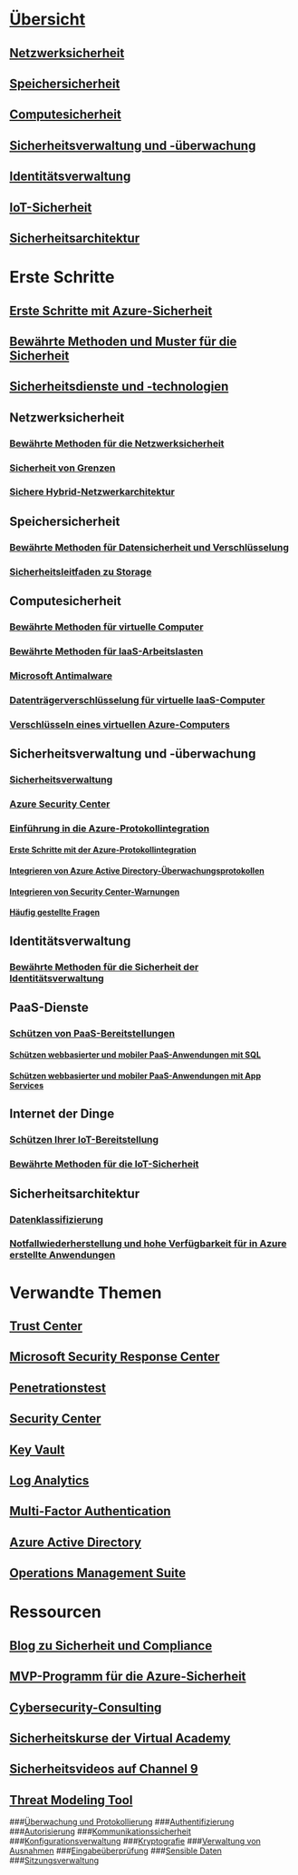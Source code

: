 # [Übersicht](security-get-started-overview.md)
## [Netzwerksicherheit](security-network-overview.md)
## [Speichersicherheit](security-storage-overview.md)
## [Computesicherheit](security-virtual-machines-overview.md)
## [Sicherheitsverwaltung und -überwachung](security-management-and-monitoring-overview.md)
## [Identitätsverwaltung](security-identity-management-overview.md)
## [IoT-Sicherheit](../iot-suite/iot-security-architecture.md#security-in-iot)
## [Sicherheitsarchitektur](azure-security-architecture-overview.md)

# Erste Schritte
## [Erste Schritte mit Azure-Sicherheit](azure-security-getting-started.md)
## [Bewährte Methoden und Muster für die Sicherheit](security-best-practices-and-patterns.md)
## [Sicherheitsdienste und -technologien](azure-security-services-technologies.md)

## Netzwerksicherheit
### [Bewährte Methoden für die Netzwerksicherheit](azure-security-network-security-best-practices.md)
### [Sicherheit von Grenzen](../best-practices-network-security.md?toc=%2fazure%2fsecurity%2ftoc.json)
### [Sichere Hybrid-Netzwerkarchitektur](../guidance/guidance-iaas-ra-secure-vnet-hybrid.md?toc=%2fazure%2fsecurity%2ftoc.json)

## Speichersicherheit
### [Bewährte Methoden für Datensicherheit und Verschlüsselung](azure-security-data-encryption-best-practices.md)
### [Sicherheitsleitfaden zu Storage](../storage/storage-security-guide.md?toc=%2fazure%2fsecurity%2ftoc.json)

## Computesicherheit
### [Bewährte Methoden für virtuelle Computer](azure-security-best-practices-vms.md)
### [Bewährte Methoden für IaaS-Arbeitslasten ](azure-security-iaas.md)
### [Microsoft Antimalware](azure-security-antimalware.md)
### [Datenträgerverschlüsselung für virtuelle IaaS-Computer](azure-security-disk-encryption.md)
### [Verschlüsseln eines virtuellen Azure-Computers](../security-center/security-center-disk-encryption.md?toc=%2fazure%2fsecurity%2ftoc.json)

## Sicherheitsverwaltung und -überwachung
### [Sicherheitsverwaltung](azure-security-management.md)
### [Azure Security Center](../security-center/security-center-intro.md?toc=%2fazure%2fsecurity%2ftoc.json)
### [Einführung in die Azure-Protokollintegration](security-azure-log-integration-overview.md)
#### [Erste Schritte mit der Azure-Protokollintegration](security-azure-log-integration-get-started.md)
#### [Integrieren von Azure Active Directory-Überwachungsprotokollen](security-azure-log-integration-ad.md)
#### [Integrieren von Security Center-Warnungen](security-azure-log-integration-security-center.md)
#### [Häufig gestellte Fragen](security-azure-log-integration-faq.md)

## Identitätsverwaltung
### [Bewährte Methoden für die Sicherheit der Identitätsverwaltung](azure-security-identity-management-best-practices.md)

## PaaS-Dienste
### [Schützen von PaaS-Bereitstellungen](security-paas-deployments.md)
#### [Schützen webbasierter und mobiler PaaS-Anwendungen mit SQL](security-paas-applications-using-sql.md)
#### [Schützen webbasierter und mobiler PaaS-Anwendungen mit App Services](security-paas-applications-using-app-services.md)

## Internet der Dinge
### [Schützen Ihrer IoT-Bereitstellung](../iot-suite/iot-suite-security-deployment.md)
### [Bewährte Methoden für die IoT-Sicherheit](../iot-suite/iot-security-best-practices.md)

## Sicherheitsarchitektur
### [Datenklassifizierung](azure-security-data-classification.md)
### [Notfallwiederherstellung und hohe Verfügbarkeit für in Azure erstellte Anwendungen](../resiliency/resiliency-disaster-recovery-high-availability-azure-applications.md?toc=%2fazure%2fsecurity%2ftoc.json)

# Verwandte Themen
## [Trust Center](security-microsoft-trust-center.md)
## [Microsoft Security Response Center](azure-security-response-center.md)
## [Penetrationstest](azure-security-pen-testing.md)
## [Security Center](../security-center/security-center-intro.md?toc=%2fazure%2fsecurity-center%2ftoc.json)
## [Key Vault](../key-vault/key-vault-whatis.md)
## [Log Analytics](../log-analytics/log-analytics-overview.md)
## [Multi-Factor Authentication](../multi-factor-authentication/multi-factor-authentication.md)
## [Azure Active Directory](../active-directory/active-directory-whatis.md)
## [Operations Management Suite](../operations-management-suite/oms-security-getting-started.md)

# Ressourcen
## [Blog zu Sicherheit und Compliance](http://blogs.msdn.com/b/azuresecurity/)
## [MVP-Programm für die Azure-Sicherheit](azure-security-mvp.md)
## [Cybersecurity-Consulting](azure-security-cyber-services.md)
## [Sicherheitskurse der Virtual Academy](security-microsoft-virtual-academy.md)
## [Sicherheitsvideos auf Channel 9](security-channel-nine.md)
## [Threat Modeling Tool](azure-security-threat-modeling-tool.md)
###[Überwachung und Protokollierung](azure-security-threat-modeling-tool-auditing-and-logging.md)
###[Authentifizierung](azure-security-threat-modeling-tool-authentication.md)
###[Autorisierung](azure-security-threat-modeling-tool-authorization.md)
###[Kommunikationssicherheit](azure-security-threat-modeling-tool-communication-security.md)
###[Konfigurationsverwaltung](azure-security-threat-modeling-tool-configuration-management.md)
###[Kryptografie](azure-security-threat-modeling-tool-cryptography.md)
###[Verwaltung von Ausnahmen](azure-security-threat-modeling-tool-exception-management.md)
###[Eingabeüberprüfung](azure-security-threat-modeling-tool-input-validation.md)
###[Sensible Daten](azure-security-threat-modeling-tool-sensitive-data.md)
###[Sitzungsverwaltung](azure-security-threat-modeling-tool-session-management.md)
